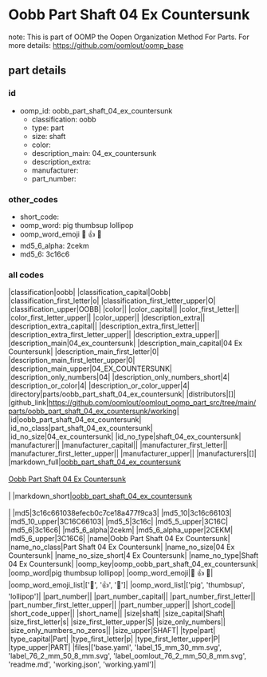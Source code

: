 # Oobb Part Shaft 04 Ex Countersunk  

note: This is part of OOMP the Oopen Organization Method For Parts. For more details: https://github.com/oomlout/oomp_base

##  part details





### id
* oomp_id: oobb_part_shaft_04_ex_countersunk
  * classification: oobb
  * type: part
  * size: shaft
  * color: 
  * description_main: 04_ex_countersunk
  * description_extra: 
  * manufacturer: 
  * part_number: 

### other_codes
* short_code: 
* oomp_word: pig thumbsup lollipop
* oomp_word_emoji :pig: :thumbsup: :lollipop:
* md5_6_alpha: 2cekm
* md5_6: 3c16c6

### all codes 
|classification|oobb|
|classification_capital|Oobb|
|classification_first_letter|o|
|classification_first_letter_upper|O|
|classification_upper|OOBB|
|color||
|color_capital||
|color_first_letter||
|color_first_letter_upper||
|color_upper||
|description_extra||
|description_extra_capital||
|description_extra_first_letter||
|description_extra_first_letter_upper||
|description_extra_upper||
|description_main|04_ex_countersunk|
|description_main_capital|04 Ex Countersunk|
|description_main_first_letter|0|
|description_main_first_letter_upper|0|
|description_main_upper|04_EX_COUNTERSUNK|
|description_only_numbers|04|
|description_only_numbers_short|4|
|description_or_color|4|
|description_or_color_upper|4|
|directory|parts/oobb_part_shaft_04_ex_countersunk|
|distributors|[]|
|github_link|https://github.com/oomlout/oomlout_oomp_part_src/tree/main/parts/oobb_part_shaft_04_ex_countersunk/working|
|id|oobb_part_shaft_04_ex_countersunk|
|id_no_class|part_shaft_04_ex_countersunk|
|id_no_size|04_ex_countersunk|
|id_no_type|shaft_04_ex_countersunk|
|manufacturer||
|manufacturer_capital||
|manufacturer_first_letter||
|manufacturer_first_letter_upper||
|manufacturer_upper||
|manufacturers|[]|
|markdown_full|[oobb_part_shaft_04_ex_countersunk](https://github.com/oomlout/oomlout_oomp_part_src/tree/main/parts/oobb_part_shaft_04_ex_countersunk/working)<br>[](https://github.com/oomlout/oomlout_oomp_part_src/tree/main/parts/oobb_part_shaft_04_ex_countersunk/working)<br>[Oobb Part Shaft 04 Ex Countersunk](https://github.com/oomlout/oomlout_oomp_part_src/tree/main/parts/oobb_part_shaft_04_ex_countersunk/working)<br><br>|
|markdown_short|[oobb_part_shaft_04_ex_countersunk](https://github.com/oomlout/oomlout_oomp_part_src/tree/main/parts/oobb_part_shaft_04_ex_countersunk/working)<br><br>|
|md5|3c16c661038efecb0c7ce18a477f9ca3|
|md5_10|3c16c66103|
|md5_10_upper|3C16C66103|
|md5_5|3c16c|
|md5_5_upper|3C16C|
|md5_6|3c16c6|
|md5_6_alpha|2cekm|
|md5_6_alpha_upper|2CEKM|
|md5_6_upper|3C16C6|
|name|Oobb Part Shaft 04 Ex Countersunk|
|name_no_class|Part Shaft 04 Ex Countersunk|
|name_no_size|04 Ex Countersunk|
|name_no_size_short|4 Ex Countersunk|
|name_no_type|Shaft 04 Ex Countersunk|
|oomp_key|oomp_oobb_part_shaft_04_ex_countersunk|
|oomp_word|pig thumbsup lollipop|
|oomp_word_emoji|:pig: :thumbsup: :lollipop:|
|oomp_word_emoji_list|[':pig:', ':thumbsup:', ':lollipop:']|
|oomp_word_list|['pig', 'thumbsup', 'lollipop']|
|part_number||
|part_number_capital||
|part_number_first_letter||
|part_number_first_letter_upper||
|part_number_upper||
|short_code||
|short_code_upper||
|short_name||
|size|shaft|
|size_capital|Shaft|
|size_first_letter|s|
|size_first_letter_upper|S|
|size_only_numbers||
|size_only_numbers_no_zeros||
|size_upper|SHAFT|
|type|part|
|type_capital|Part|
|type_first_letter|p|
|type_first_letter_upper|P|
|type_upper|PART|
|files|['base.yaml', 'label_15_mm_30_mm.svg', 'label_76_2_mm_50_8_mm.svg', 'label_oomlout_76_2_mm_50_8_mm.svg', 'readme.md', 'working.json', 'working.yaml']|
